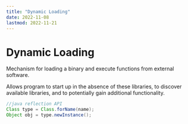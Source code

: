 ```yaml
---
title: "Dynamic Loading"
date: 2022-11-08
lastmod: 2022-11-21
---
```

# Dynamic Loading
Mechanism for loading a binary and execute functions from external software.

Allows program to start up in the absence of these libraries, to discover available libraries, and to potentially gain additional functionality.

```java
//java reflection API
Class type = Class.forName(name);
Object obj = type.newInstance();
```
